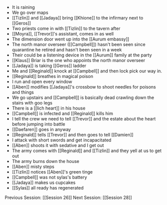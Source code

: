 - It is raining
- We go over maps
- [[Tizlin]] and [[Jadaya]] bring [[Khione]] to the infirmary next to [[Geros]]
- Two priests come in with [[Tizlin]] to the tavern after
- [[Moyra]], [[Trevor]]'s  assistant, comes in as well
- The dimension door went up into the [[Aurum embassy]]
- The north manor overseer ([[Campbell]]) hasn't been seen since quarantine he retired and hasn't been seen in a week
- Their could be a listening device in the [[Aurum]] family at the party
- [[Klaus]] Briar is the one who appoints the north manor overseer 
- [[Jadaya]] is taking [[Geros]] ladder
- Me and [[Reginald]] knock at [[Campbell]] and then lock pick our way in. 
- [[Reginald]] breathes in magical poison 
- I run and open every window
- [[Aben]] modifies [[Jadaya]]'s crossbow to shoot needles for poisons and things
- We go upstairs and [[Campbell]] is basically dead crawling down the stairs with goo legs
- There is a [[lich heart]] in his house
- [[Campbell]] is infected and [[Reginald]] kills him
- I tell the crew we need to tell [[Trevor]] and the estate about the heart before jumping into battle
-  [[Daefaren]] goes in anyway 
- [[Reginald]] tells [[Trevor]] and then goes to tell [[Damien]]
- I attack with short swords and get incapacitated
- [[Aben]] shoots it with sedative  and I get out
- The army comes with [[Reginald]] and [[Tizlin]] and they yell at us to get out
- The army burns down the house
- [[Aben]] misty steps 
- [[Tizlin]] notices [[Aben]]'s green tinge
- [[Campbell]] was not sylas's battery 
- [[Jadaya]] makes us cupcakes
- [[Sylas]] all ready has regenerated

Previous Session: [[Session 26]]
Next Session: [[Session 28]]